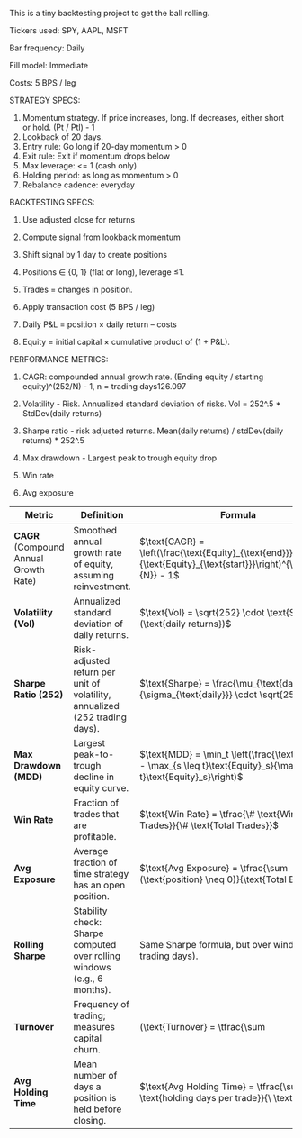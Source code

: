 This is a tiny backtesting project to get the ball rolling.

Tickers used: SPY, AAPL, MSFT

Bar frequency: Daily

Fill model: Immediate

Costs: 5 BPS / leg


STRATEGY SPECS:

1. Momentum strategy. If price increases, long. If decreases, either short or hold. (Pt / Ptl) - 1
2. Lookback of 20 days.
3. Entry rule: Go long if 20-day momentum > 0
4. Exit rule: Exit if momentum drops below 
5. Max leverage: <= 1 (cash only)
6. Holding period: as long as momentum > 0
7. Rebalance cadence: everyday

BACKTESTING SPECS:

1. Use adjusted close for returns

2. Compute signal from lookback momentum

3. Shift signal by 1 day to create positions

4. Positions ∈ {0, 1} (flat or long), leverage ≤1.

5. Trades = changes in position.

6. Apply transaction cost (5 BPS / leg)

7. Daily P&L = position × daily return – costs

8. Equity = initial capital × cumulative product of (1 + P&L).

PERFORMANCE METRICS:

1. CAGR: compounded annual growth rate. (Ending equity / starting equity)^(252/N) - 1, n = trading days126.097

2. Volatility - Risk. Annualized standard deviation of risks. Vol = 252^.5 * StdDev(daily returns)

3. Sharpe ratio - risk adjusted returns. Mean(daily returns) / stdDev(daily returns) * 252^.5

4. Max drawdown - Largest peak to trough equity drop 

5. Win rate

6. Avg exposure 

| **Metric**                             | **Definition**                                                              | **Formula**                                                                                                                |                        |                      |
| -------------------------------------- | --------------------------------------------------------------------------- | -------------------------------------------------------------------------------------------------------------------------- | ---------------------- | -------------------- |
| **CAGR** (Compound Annual Growth Rate) | Smoothed annual growth rate of equity, assuming reinvestment.               | $\text{CAGR} = \left(\frac{\text{Equity}_{\text{end}}}{\text{Equity}_{\text{start}}}\right)^{\tfrac{252}{N}} - 1$          |                        |                      |
| **Volatility (Vol)**                   | Annualized standard deviation of daily returns.                             | $\text{Vol} = \sqrt{252} \cdot \text{StdDev}(\text{daily returns})$                                                        |                        |                      |
| **Sharpe Ratio (252)**                 | Risk-adjusted return per unit of volatility, annualized (252 trading days). | $\text{Sharpe} = \frac{\mu_{\text{daily}}}{\sigma_{\text{daily}}} \cdot \sqrt{252}$                                        |                        |                      |
| **Max Drawdown (MDD)**                 | Largest peak-to-trough decline in equity curve.                             | $\text{MDD} = \min_t \left(\frac{\text{Equity}_t - \max_{s \leq t}\text{Equity}_s}{\max_{s \leq t}\text{Equity}_s}\right)$ |                        |                      |
| **Win Rate**                           | Fraction of trades that are profitable.                                     | $\text{Win Rate} = \tfrac{\# \text{Winning Trades}}{\# \text{Total Trades}}$                                               |                        |                      |
| **Avg Exposure**                       | Average fraction of time strategy has an open position.                     | $\text{Avg Exposure} = \tfrac{\sum (\text{position} \neq 0)}{\text{Total Bars}}$                                           |                        |                      |
| **Rolling Sharpe**                     | Stability check: Sharpe computed over rolling windows (e.g., 6 months).     | Same Sharpe formula, but over window (≈126 trading days).                                                                  |                        |                      |
| **Turnover**                           | Frequency of trading; measures capital churn.                               | (\text{Turnover} = \tfrac{\sum                                                                                             | \Delta \text{Position} | }{\text{# periods}}) |
| **Avg Holding Time**                   | Mean number of days a position is held before closing.                      | $\text{Avg Holding Time} = \tfrac{\sum \text{holding days per trade}}{\ \text{trades}}$                                   |                        |                      |
